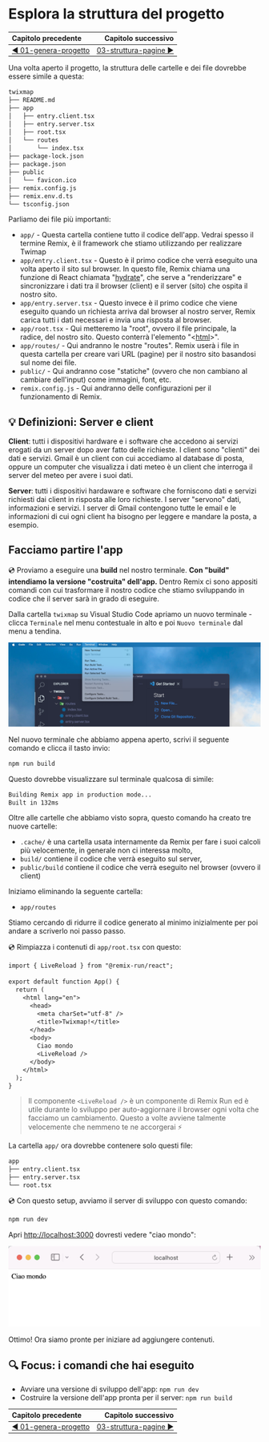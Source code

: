 # Esplora la struttura del progetto

| Capitolo precedente  | Capitolo successivo     |
| :--------------- | ---------------: |
| [◀︎ 01-genera-progetto](../01-genera-progetto)| [03-struttura-pagine ▶︎](../03-struttura-pagine) |

Una volta aperto il progetto, la struttura delle cartelle e dei file dovrebbe essere simile a questa:

```
twixmap
├── README.md
├── app
│   ├── entry.client.tsx
│   ├── entry.server.tsx
│   ├── root.tsx
│   └── routes
│       └── index.tsx
├── package-lock.json
├── package.json
├── public
│   └── favicon.ico
├── remix.config.js
├── remix.env.d.ts
└── tsconfig.json
```

Parliamo dei file più importanti:

- `app/` - Questa cartella contiene tutto il codice dell'app. Vedrai spesso il termine Remix, è il framework che stiamo utilizzando per realizzare Twimap
- `app/entry.client.tsx` - Questo è il primo codice che verrà eseguito una volta aperto il sito sul browser. In questo file, Remix chiama una funzione di React chiamata "[hydrate](https://reactjs.org/docs/react-dom.html#hydrate)", che serve a "renderizzare" e sincronizzare i dati tra il browser (client) e il server (sito) che ospita il nostro sito.
- `app/entry.server.tsx` - Questo invece è il primo codice che viene eseguito quando un richiesta arriva dal browser al nostro server, Remix carica tutti i dati necessari e invia una risposta al browser.
- `app/root.tsx` - Qui metteremo la "root", ovvero il file principale, la radice, del nostro sito. Questo conterrà l'elemento "<[html](https://developer.mozilla.org/en-US/docs/Web/HTML/Element/html)>".
- `app/routes/` - Qui andranno le nostre "routes". Remix userà i file in questa cartella per creare vari URL (pagine) per il nostro sito basandosi sul nome dei file.
- `public/` - Qui andranno cose "statiche" (ovvero che non cambiano al cambiare dell'input) come immagini, font, etc.
- `remix.config.js` - Qui andranno delle configurazioni per il funzionamento di Remix.

## 💡 Definizioni: Server e client

**Client**: tutti i dispositivi hardware e i software che accedono ai servizi erogati da un server dopo aver fatto delle richieste. I client sono "clienti" dei dati e servizi. Gmail è un client con cui accediamo al database di posta, oppure un computer che visualizza i dati meteo è un client che interroga il server del meteo per avere i suoi dati.

**Server**: tutti i dispositivi hardaware e software che forniscono dati e servizi richiesti dai client in risposta alle loro richieste. I server "servono" dati, informazioni e servizi. I server di Gmail contengono tutte le email e le informazioni di cui ogni client ha bisogno per leggere e mandare la posta, a esempio.

## Facciamo partire l'app

💿 Proviamo a eseguire una **build** nel nostro terminale. **Con "build" intendiamo la versione "costruita" dell'app.** Dentro Remix ci sono appositi comandi con cui trasformare il nostro codice che stiamo sviluppando in codice che il server sarà in grado di eseguire. 

Dalla cartella `twixmap` su Visual Studio Code apriamo un nuovo terminale - clicca `Terminale` nel menu contestuale in alto e poi `Nuovo terminale` dal menu a tendina. 

![Ciao mondo](../assets/new-terminal.png)

Nel nuovo terminale che abbiamo appena aperto, scrivi il seguente comando e clicca il tasto invio:

```sh
npm run build
```

Questo dovrebbe visualizzare sul terminale qualcosa di simile:

```
Building Remix app in production mode...
Built in 132ms
```

Oltre alle cartelle che abbiamo visto sopra, questo comando ha creato tre nuove cartelle:
- `.cache/` è una cartella usata internamente da Remix per fare i suoi calcoli più velocemente, in generale non ci interessa molto,
-  `build/` contiene il codice che verrà eseguito sul server,
- `public/build` contiene il codice che verrà eseguito nel browser (ovvero il client)

Iniziamo eliminando la seguente cartella:

- `app/routes`

Stiamo cercando di ridurre il codice generato al minimo inizialmente per poi andare a scriverlo noi passo passo.

💿 Rimpiazza i contenuti di `app/root.tsx` con questo:

```tsx filename=app/root.tsx
import { LiveReload } from "@remix-run/react";

export default function App() {
  return (
    <html lang="en">
      <head>
        <meta charSet="utf-8" />
        <title>Twixmap!</title>
      </head>
      <body>
        Ciao mondo
        <LiveReload />
      </body>
    </html>
  );
}
```

> Il componente `<LiveReload />` è un componente di Remix Run ed è utile durante lo sviluppo per auto-aggiornare il browser ogni volta che facciamo un cambiamento. Questo a volte avviene talmente velocemente che nemmeno te ne accorgerai ⚡


La cartella `app/` ora dovrebbe contenere solo questi file:

```
app
├── entry.client.tsx
├── entry.server.tsx
└── root.tsx
```

💿 Con questo setup, avviamo il server di sviluppo con questo comando:

```sh
npm run dev
```

Apri [http://localhost:3000](http://localhost:3000) dovresti vedere "ciao mondo":

![Ciao mondo](../assets/ciao-mondo.png)

Ottimo! Ora siamo pronte per iniziare ad aggiungere contenuti.

## 🔍 Focus: i comandi che hai eseguito

* Avviare una versione di sviluppo dell'app: `npm run dev`
* Costruire la versione dell'app pronta per il server: `npm run build`

| Capitolo precedente  | Capitolo successivo     |
| :--------------- | ---------------: |
| [◀︎ 01-genera-progetto](../01-genera-progetto)| [03-struttura-pagine ▶︎](../03-struttura-pagine) |
